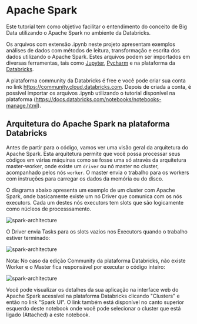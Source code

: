 # Apache Spark

Este tutorial tem como objetivo facilitar o entendimento do conceito de Big Data utilizando o Apache Spark no ambiente da Databricks.

Os arquivos com extensão .ipynb neste projeto apresentam exemplos análises de dados com métodos de leitura, transformação e escrita dos dados utilizando o Apache Spark. Estes arquivos podem ser importados em diversas ferramentas, tais como [Jupyter](https://jupyter.org/), [Pycharm](https://www.jetbrains.com/pycharm/) e na plataforma da [Databricks](https://community.cloud.databricks.com/).

A plataforma community da Databricks é free e você pode criar sua conta no link https://community.cloud.databricks.com. Depois de criada a conta, é possível importar os arquivos .ipynb utilizando o tutorial disponível na plataforma (https://docs.databricks.com/notebooks/notebooks-manage.html).


## Arquitetura do Apache Spark na plataforma Databricks
Antes de partir para o código, vamos ver uma visão geral da arquitetura do Apache Spark. Esta arquitetura permite que você possa processar seus códigos em várias máquinas como se fosse uma só através da arquitetura master-worker, onde existe um `driver` ou nó master no cluster, acompanhado pelos nós `worker`. O master envia o trabalho para os workers com instruções para carregar os dados da memória ou do disco.

O diagrama abaixo apresenta um exemplo de um cluster com Apache Spark, onde basicamente existe um nó Driver que comunica com os nós executors. Cada um destes nós executors tem slots que são logicamente como núcleos de processsamento.

![spark-architecture](http://training.databricks.com/databricks_guide/gentle_introduction/videoss_logo.png)

O Driver envia Tasks para os slots vazios nos Executors quando o trabalho estiver terminado:

![spark-architecture](http://training.databricks.com/databricks_guide/gentle_introduction/spark_cluster_tasks.png)

Nota: No caso da edição Community da plataforma Databricks, não existe Worker e o Master fica responsável por executar o código inteiro:

![spark-architecture](http://training.databricks.com/databricks_guide/gentle_introduction/notebook_microcluster.png)

Você pode visualizar os detalhes da sua aplicação na interface web do Apache Spark acessível na plataforma Databricks clicando "Clusters" e então no link "Spark UI". O link também está disponível no canto superior esquerdo deste notebook onde você pode selecionar o cluster que está ligado (Attached) a este notebook.
